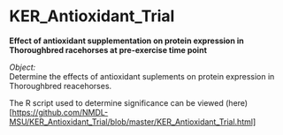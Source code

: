 # KER_Antioxidant_Trial

**Effect of antioxidant supplementation on protein expression in Thoroughbred racehorses at pre-exercise time point**

*Object:*  
Determine the effects of antioxidant suplements on protein expression in Thoroughbred reacehorses.

The R script used to determine significance can be viewed (here)[https://github.com/NMDL-MSU/KER_Antioxidant_Trial/blob/master/KER_Antioxidant_Trial.html]
